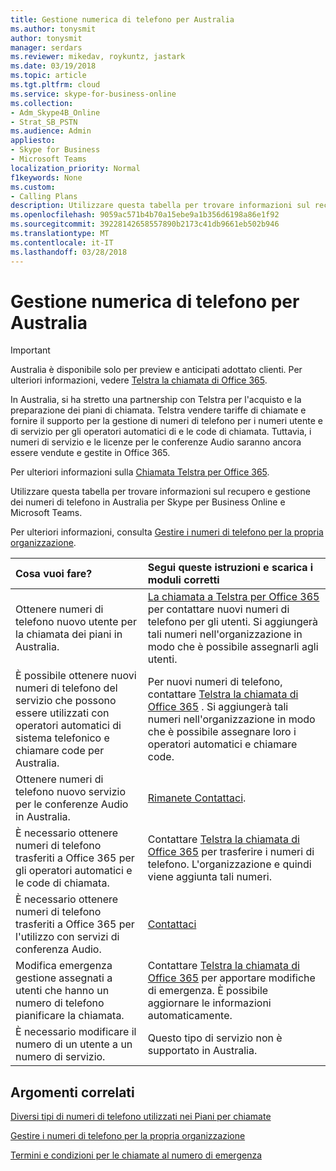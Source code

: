 ```yaml
---
title: Gestione numerica di telefono per Australia
ms.author: tonysmit
author: tonysmit
manager: serdars
ms.reviewer: mikedav, roykuntz, jastark
ms.date: 03/19/2018
ms.topic: article
ms.tgt.pltfrm: cloud
ms.service: skype-for-business-online
ms.collection:
- Adm_Skype4B_Online
- Strat_SB_PSTN
ms.audience: Admin
appliesto:
- Skype for Business
- Microsoft Teams
localization_priority: Normal
f1keywords: None
ms.custom:
- Calling Plans
description: Utilizzare questa tabella per trovare informazioni sul recupero e gestione dei numeri di telefono in Australia per Skype per Business Online e Microsoft Teams.
ms.openlocfilehash: 9059ac571b4b70a15ebe9a1b356d6198a86e1f92
ms.sourcegitcommit: 39228142658557890b2173c41db9661eb502b946
ms.translationtype: MT
ms.contentlocale: it-IT
ms.lasthandoff: 03/28/2018
---
```

# <a name="phone-number-management-for-australia"></a>Gestione numerica di telefono per Australia
> [!IMPORTANT]
> Australia è disponibile solo per preview e anticipati adottato clienti. Per ulteriori informazioni, vedere [Telstra la chiamata di Office 365](http://aka.ms/TelstraVoicePlan). 

In Australia, si ha stretto una partnership con Telstra per l'acquisto e la preparazione dei piani di chiamata. Telstra vendere tariffe di chiamate e fornire il supporto per la gestione di numeri di telefono per i numeri utente e di servizio per gli operatori automatici di e le code di chiamata. Tuttavia, i numeri di servizio e le licenze per le conferenze Audio saranno ancora essere vendute e gestite in Office 365.

Per ulteriori informazioni sulla [Chiamata Telstra per Office 365](http://aka.ms/TelstraVoicePlan).

Utilizzare questa tabella per trovare informazioni sul recupero e gestione dei numeri di telefono in Australia per Skype per Business Online e Microsoft Teams. 

Per ulteriori informazioni, consulta [Gestire i numeri di telefono per la propria organizzazione](manage-phone-numbers-for-your-organization.md).
  
|**Cosa vuoi fare?**|**Segui queste istruzioni e scarica i moduli corretti**|
|:-----|:-----|
|Ottenere numeri di telefono nuovo utente per la chiamata dei piani in Australia.   <br/> |[La chiamata a Telstra per Office 365](http://aka.ms/TelstraVoicePlan) per contattare nuovi numeri di telefono per gli utenti. Si aggiungerà tali numeri nell'organizzazione in modo che è possibile assegnarli agli utenti. <br/> 
|È possibile ottenere nuovi numeri di telefono del servizio che possono essere utilizzati con operatori automatici di sistema telefonico e chiamare code per Australia. <br/> |Per nuovi numeri di telefono, contattare [Telstra la chiamata di Office 365](http://aka.ms/TelstraVoicePlan) . Si aggiungerà tali numeri nell'organizzazione in modo che è possibile assegnare loro i operatori automatici e chiamare code. <br/>|
|Ottenere numeri di telefono nuovo servizio per le conferenze Audio in Australia.   <br/> |[Rimanete Contattaci](mailto:ptnapac@microsoft.com).|
|È necessario ottenere numeri di telefono trasferiti a Office 365 per gli operatori automatici e le code di chiamata.  <br/> |Contattare [Telstra la chiamata di Office 365](http://aka.ms/TelstraVoicePlan) per trasferire i numeri di telefono. L'organizzazione e quindi viene aggiunta tali numeri.  <br/> |
|È necessario ottenere numeri di telefono trasferiti a Office 365 per l'utilizzo con servizi di conferenza Audio.  |[Contattaci](mailto:ptnapac@microsoft.com) |
|Modifica emergenza gestione assegnati a utenti che hanno un numero di telefono pianificare la chiamata. |Contattare [Telstra la chiamata di Office 365](http://aka.ms/TelstraVoicePlan) per apportare modifiche di emergenza. È possibile aggiornare le informazioni automaticamente.|
|È necessario modificare il numero di un utente a un numero di servizio. |Questo tipo di servizio non è supportato in Australia. 
   
## <a name="related-topics"></a>Argomenti correlati
[Diversi tipi di numeri di telefono utilizzati nei Piani per chiamate](../different-kinds-of-phone-numbers-used-for-calling-plans.md)

[Gestire i numeri di telefono per la propria organizzazione](manage-phone-numbers-for-your-organization.md)

[Termini e condizioni per le chiamate al numero di emergenza](../emergency-calling-terms-and-conditions.md)
